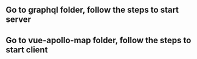 ## Go to graphql folder, follow the steps to start server
## Go to vue-apollo-map folder, follow the steps to start client
